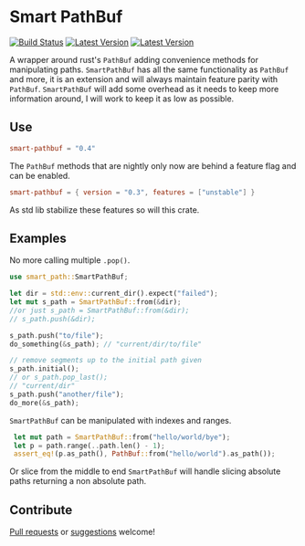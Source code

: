# Smart PathBuf

[![Build Status](https://travis-ci.com/DevinR528/smart-pathbuf.svg?branch=master)](https://travis-ci.com/DevinR528/smart-pathbuf)
[![Latest Version](https://img.shields.io/crates/v/smart-path.svg)](https://crates.io/crates/smart-path)
[![Latest Version](https://docs.rs/smart-path/badge.svg)](https://docs.rs/smart-path/latest/smart_path/)



A wrapper around rust's `PathBuf` adding convenience methods for manipulating paths. `SmartPathBuf`
has all the same functionality as `PathBuf` and more, it is an extension and will always maintain feature
parity with `PathBuf`. `SmartPathBuf` will add some overhead as it needs to keep more information around,
I will work to keep it as low as possible.

## Use
```toml
smart-pathbuf = "0.4"
```
The `PathBuf` methods that are nightly only now are behind a feature flag and can
be enabled.
```toml
smart-pathbuf = { version = "0.3", features = ["unstable"] }
```
As std lib stabilize these features so will this crate.

## Examples
No more calling multiple `.pop()`.
```rust
use smart_path::SmartPathBuf;

let dir = std::env::current_dir().expect("failed");
let mut s_path = SmartPathBuf::from(&dir);
//or just s_path = SmartPathBuf::from(&dir);
// s_path.push(&dir);

s_path.push("to/file");
do_something(&s_path); // "current/dir/to/file"

// remove segments up to the initial path given
s_path.initial();
// or s_path.pop_last();
// "current/dir"
s_path.push("another/file");
do_more(&s_path);
```

`SmartPathBuf` can be manipulated with indexes and ranges.
```rust
 let mut path = SmartPathBuf::from("hello/world/bye");
 let p = path.range(..path.len() - 1);
 assert_eq!(p.as_path(), PathBuf::from("hello/world").as_path());
```
Or slice from the middle to end `SmartPathBuf` will handle slicing absolute paths
returning a non absolute path.

## Contribute
[Pull requests](https://github.com/DevinR528/smart-pathbuf/pulls) or [suggestions](https://github.com/DevinR528/smart-pathbuf/issues) welcome!
